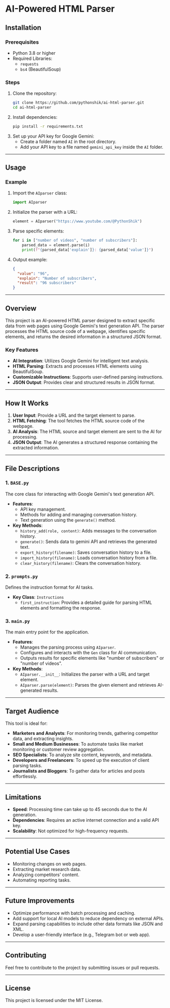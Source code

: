 # AI-Powered HTML Parser

## Installation

### Prerequisites

- Python 3.8 or higher
- Required Libraries:
  - `requests`
  - `bs4` (BeautifulSoup)

### Steps

1. Clone the repository:
   ```bash
   git clone https://github.com/pythonshik/ai-html-parser.git
   cd ai-html-parser
   ```
2. Install dependencies:
   ```bash
   pip install -r requirements.txt
   ```
3. Set up your API key for Google Gemini:
   - Create a folder named `AI` in the root directory.
   - Add your API key to a file named `gemini_api_key` inside the `AI` folder.

---

## Usage

### Example

1. Import the `AIparser` class:
   ```python
   import AIparser
   ```
2. Initialize the parser with a URL:
   ```python
   element = AIparser("https://www.youtube.com/@PythonShik")
   ```
3. Parse specific elements:
   ```python
   for i in ["number of videos", "number of subscribers"]:
       parsed_data = element.parse(i)
       print(f"{parsed_data['explain']}: {parsed_data['value']}")
   ```
4. Output example:
   ```json
   {
     "value": "96",
     "explain": "Number of subscribers",
     "result": "96 subscribers"
   }
   ```

---

## Overview

This project is an AI-powered HTML parser designed to extract specific data from web pages using Google Gemini's text generation API. The parser processes the HTML source code of a webpage, identifies specific elements, and returns the desired information in a structured JSON format.

### Key Features

- **AI Integration**: Utilizes Google Gemini for intelligent text analysis.
- **HTML Parsing**: Extracts and processes HTML elements using BeautifulSoup.
- **Customizable Instructions**: Supports user-defined parsing instructions.
- **JSON Output**: Provides clear and structured results in JSON format.

---

## How It Works

1. **User Input**: Provide a URL and the target element to parse.
2. **HTML Fetching**: The tool fetches the HTML source code of the webpage.
3. **AI Analysis**: The HTML source and target element are sent to the AI for processing.
4. **JSON Output**: The AI generates a structured response containing the extracted information.

---

## File Descriptions

### 1. `BASE.py`

The core class for interacting with Google Gemini's text generation API.

- **Features**:
  - API key management.
  - Methods for adding and managing conversation history.
  - Text generation using the `generate()` method.
- **Key Methods**:
  - `history_add(role, content)`: Adds messages to the conversation history.
  - `generate()`: Sends data to gemini API and retrieves the generated text.
  - `export_history(filename)`: Saves conversation history to a file.
  - `import_history(filename)`: Loads conversation history from a file.
  - `clear_history(filename)`: Clears the conversation history.

### 2. `prompts.py`

Defines the instruction format for AI tasks.

- **Key Class**: `Instructions`
  - `first_instruction`: Provides a detailed guide for parsing HTML elements and formatting the response.

### 3. `main.py`

The main entry point for the application.

- **Features**:
  - Manages the parsing process using `AIparser`.
  - Configures and interacts with the `Gen` class for AI communication.
  - Outputs results for specific elements like "number of subscribers" or "number of videos".
- **Key Methods**:
  - `AIparser.__init__`: Initializes the parser with a URL and target element.
  - `AIparser.parse(element)`: Parses the given element and retrieves AI-generated results.

---

## Target Audience

This tool is ideal for:

- **Marketers and Analysts**: For monitoring trends, gathering competitor data, and extracting insights.
- **Small and Medium Businesses**: To automate tasks like market monitoring or customer review aggregation.
- **SEO Specialists**: To analyze site content, keywords, and metadata.
- **Developers and Freelancers**: To speed up the execution of client parsing tasks.
- **Journalists and Bloggers**: To gather data for articles and posts effortlessly.

---

## Limitations

- **Speed**: Processing time can take up to 45 seconds due to the AI generation.
- **Dependencies**: Requires an active internet connection and a valid API key.
- **Scalability**: Not optimized for high-frequency requests.

---

## Potential Use Cases

- Monitoring changes on web pages.
- Extracting market research data.
- Analyzing competitors' content.
- Automating reporting tasks.

---

## Future Improvements

- Optimize performance with batch processing and caching.
- Add support for local AI models to reduce dependency on external APIs.
- Expand parsing capabilities to include other data formats like JSON and XML.
- Develop a user-friendly interface (e.g., Telegram bot or web app).

---

## Contributing

Feel free to contribute to the project by submitting issues or pull requests.

---

## License

This project is licensed under the MIT License.

